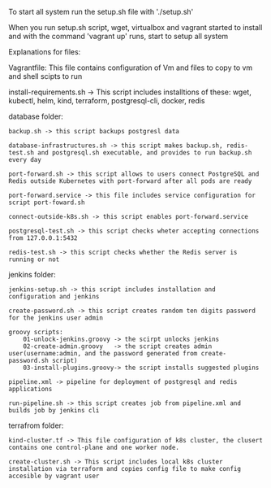To start all system run the setup.sh file with './setup.sh'

When you run setup.sh script, wget, virtualbox and vagrant started to install and with the command 'vagrant up' runs, start to setup all system

Explanations for files:

Vagrantfile: This file contains configuration of Vm and files to copy to vm and shell scipts to run

install-requirements.sh -> This script includes installtions of these: 
wget, kubectl, helm, kind, terraform, postgresql-cli, docker, redis

database folder:

    backup.sh -> this script backups postgresl data

    database-infrastructures.sh -> this script makes backup.sh, redis-test.sh and postgresql.sh executable, and provides to run backup.sh every day 

    port-forward.sh -> this script allows to users connect PostgreSQL and Redis outside Kubernetes with port-forward after all pods are ready

    port-forward.service -> this file includes service configuration for script port-foward.sh

    connect-outside-k8s.sh -> this script enables port-forward.service

    postgresql-test.sh -> this script checks wheter accepting connections from 127.0.0.1:5432

    redis-test.sh -> this script checks whether the Redis server is running or not

jenkins folder:

    jenkins-setup.sh -> this script includes installation and configuration and jenkins

    create-password.sh -> this script creates random ten digits password for the jenkins user admin

    groovy scripts:
        01-unlock-jenkins.groovy -> the scirpt unlocks jenkins
        02-create-admin.groovy   -> the script creates admin user(username:admin, and the password generated from create-password.sh script)
        03-install-plugins.groovy-> the script installs suggested plugins
    
    pipeline.xml -> pipeline for deployment of postgresql and redis applications

    run-pipeline.sh -> this script creates job from pipeline.xml and builds job by jenkins cli

terrafrom folder:

    kind-cluster.tf -> This file configuration of k8s cluster, the clusert contains one control-plane and one worker node.

    create-cluster.sh -> This script includes local k8s cluster installation via terraform and copies config file to make config accesible by vagrant user